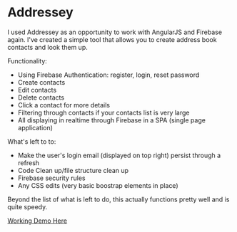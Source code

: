 Addressey
=========

I used Addressey as an opportunity to work with AngularJS and Firebase again. I've created a simple tool that allows you to create address book contacts and look them up.

Functionality:
  - Using Firebase Authentication: register, login, reset password
  - Create contacts
  - Edit contacts
  - Delete contacts
  - Click a contact for more details
  - Filtering through contacts if your contacts list is very large
  - All displaying in realtime through Firebase in a SPA (single page application)

What's left to to:
  - Make the user's login email (displayed on top right) persist through a refresh
  - Code Clean up/file structure clean up
  - Firebase security rules
  - Any CSS edits (very basic boostrap elements in place)

Beyond the list of what is left to do, this actually functions pretty well and is quite speedy.

<a href="http://www.bentoussi.com/addressey" target="_blank">Working Demo Here</a>
